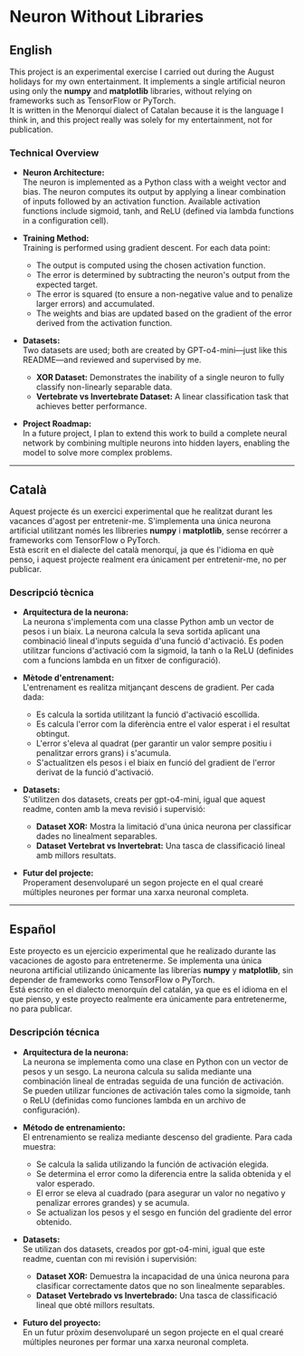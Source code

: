 # Neuron Without Libraries

## English

This project is an experimental exercise I carried out during the August holidays for my own entertainment. It implements a single artificial neuron using only the **numpy** and **matplotlib** libraries, without relying on frameworks such as TensorFlow or PyTorch.  
It is written in the Menorquí dialect of Catalan because it is the language I think in, and this project really was solely for my entertainment, not for publication.

### Technical Overview

- **Neuron Architecture:**  
  The neuron is implemented as a Python class with a weight vector and bias. The neuron computes its output by applying a linear combination of inputs followed by an activation function. Available activation functions include sigmoid, tanh, and ReLU (defined via lambda functions in a configuration cell).

- **Training Method:**  
  Training is performed using gradient descent. For each data point:
  - The output is computed using the chosen activation function.
  - The error is determined by subtracting the neuron's output from the expected target.
  - The error is squared (to ensure a non-negative value and to penalize larger errors) and accumulated.
  - The weights and bias are updated based on the gradient of the error derived from the activation function.
  
- **Datasets:**  
  Two datasets are used; both are created by GPT-o4-mini—just like this README—and reviewed and supervised by me.
  - **XOR Dataset:** Demonstrates the inability of a single neuron to fully classify non-linearly separable data.
  - **Vertebrate vs Invertebrate Dataset:** A linear classification task that achieves better performance.

- **Project Roadmap:**  
  In a future project, I plan to extend this work to build a complete neural network by combining multiple neurons into hidden layers, enabling the model to solve more complex problems.

---

## Català

Aquest projecte és un exercici experimental que he realitzat durant les vacances d'agost per entretenir-me. S'implementa una única neurona artificial utilitzant només les llibreries **numpy** i **matplotlib**, sense recórrer a frameworks com TensorFlow o PyTorch.  
Està escrit en el dialecte del català menorquí, ja que és l'idioma en què penso, i aquest projecte realment era únicament per entretenir-me, no per publicar.

### Descripció tècnica

- **Arquitectura de la neurona:**  
  La neurona s'implementa com una classe Python amb un vector de pesos i un biaix. La neurona calcula la seva sortida aplicant una combinació lineal d'inputs seguida d'una funció d'activació. Es poden utilitzar funcions d'activació com la sigmoid, la tanh o la ReLU (definides com a funcions lambda en un fitxer de configuració).

- **Mètode d'entrenament:**  
  L'entrenament es realitza mitjançant descens de gradient. Per cada dada:
  - Es calcula la sortida utilitzant la funció d'activació escollida.
  - Es calcula l'error com la diferència entre el valor esperat i el resultat obtingut.
  - L'error s'eleva al quadrat (per garantir un valor sempre positiu i penalitzar errors grans) i s'acumula.
  - S'actualitzen els pesos i el biaix en funció del gradient de l'error derivat de la funció d'activació.

- **Datasets:**  
  S'utilitzen dos datasets, creats per gpt-o4-mini, igual que aquest readme, conten amb la meva revisió i supervisió:
  - **Dataset XOR:** Mostra la limitació d'una única neurona per classificar dades no linealment separables.
  - **Dataset Vertebrat vs Invertebrat:** Una tasca de classificació lineal amb millors resultats.

- **Futur del projecte:**  
  Properament desenvoluparé un segon projecte en el qual crearé múltiples neurones per formar una xarxa neuronal completa.

---

## Español

Este proyecto es un ejercicio experimental que he realizado durante las vacaciones de agosto para entretenerme. Se implementa una única neurona artificial utilizando únicamente las librerías **numpy** y **matplotlib**, sin depender de frameworks como TensorFlow o PyTorch.  
Está escrito en el dialecto menorquín del catalán, ya que es el idioma en el que pienso, y este proyecto realmente era únicamente para entretenerme, no para publicar.

### Descripción técnica

- **Arquitectura de la neurona:**  
  La neurona se implementa como una clase en Python con un vector de pesos y un sesgo. La neurona calcula su salida mediante una combinación lineal de entradas seguida de una función de activación. Se pueden utilizar funciones de activación tales como la sigmoide, tanh o ReLU (definidas como funciones lambda en un archivo de configuración).

- **Método de entrenamiento:**  
  El entrenamiento se realiza mediante descenso del gradiente. Para cada muestra:
  - Se calcula la salida utilizando la función de activación elegida.
  - Se determina el error como la diferencia entre la salida obtenida y el valor esperado.
  - El error se eleva al cuadrado (para asegurar un valor no negativo y penalizar errores grandes) y se acumula.
  - Se actualizan los pesos y el sesgo en función del gradiente del error obtenido.
  
- **Datasets:**  
  Se utilizan dos datasets, creados por gpt-o4-mini, igual que este readme, cuentan con mi revisión i supervisión:
  - **Dataset XOR:** Demuestra la incapacidad de una única neurona para clasificar correctamente datos que no son linealmente separables.
  - **Dataset Vertebrado vs Invertebrado:** Una tasca de classificació lineal que obté millors resultats.

- **Futuro del proyecto:**  
  En un futur pròxim desenvoluparé un segon projecte en el qual crearé múltiples neurones per formar una xarxa neuronal completa.
